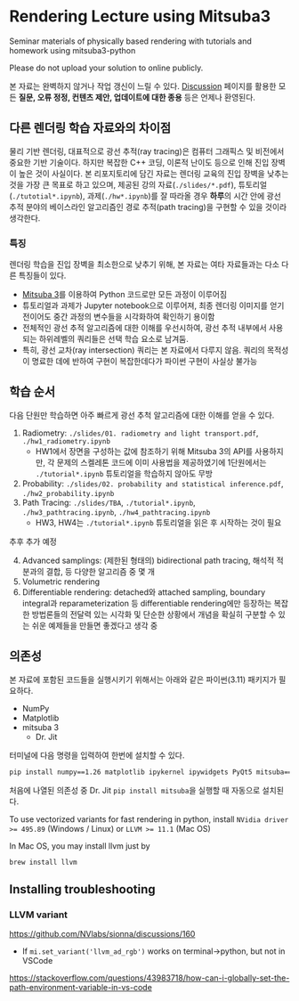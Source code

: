 # Rendering Lecture using Mitsuba3
Seminar materials of physically based rendering with tutorials and homework using mitsuba3-python

Please do not upload your solution to online publicly.



본 자료는 완벽하지 않거나 작업 갱신이 느릴 수 있다. [Discussion](https://github.com/shinyoung-yi/lecture-rendering-mitsuba/discussions) 페이지를 활용한 모든 **질문, 오류 정정, 컨텐츠 제안, 업데이트에 대한 종용** 등은 언제나 환영된다.

## 다른 렌더링 학습 자료와의 차이점

물리 기반 렌더링, 대표적으로 광선 추적(ray tracing)은 컴퓨터 그래픽스 및 비전에서 중요한 기반 기술이다. 하지만 복잡한 C++ 코딩, 이론적 난이도 등으로 인해 진입 장벽이 높은 것이 사실이다. 본 리포지토리에 담긴 자료는 렌더링 교육의 진입 장벽을 낮추는 것을 가장 큰 목표로 하고 있으며, 제공된 강의 자료(`./slides/*.pdf`), 튜토리얼(`./tutotial*.ipynb`), 과제(`./hw*.ipynb`)를 잘 따라올 경우 **하루**의 시간 안에 광선 추적 분야의 베이스라인 알고리즘인 경로 추적(path tracing)을 구현할 수 있을 것이라 생각한다.



### 특징

렌더링 학습을 진입 장벽을 최소한으로 낮추기 위해, 본 자료는 여타 자료들과는 다소 다른 특징들이 있다.

* [Mitsuba 3](https://www.mitsuba-renderer.org/)를 이용하여 Python 코드로만 모든 과정이 이루어짐
* 튜토리얼과 과제가 Jupyter notebook으로 이루어져, 최종 렌더링 이미지를 얻기 전이어도 중간 과정의 변수들을 시각화하여 확인하기 용이함
* 전체적인 광선 추적 알고리즘에 대한 이해를 우선시하여, 광선 추적 내부에서 사용되는 하위레벨의 쿼리들은 선택 학습 요소로 남겨둠. 
* 특히, 광선 교차(ray intersection) 쿼리는 본 자료에서 다루지 않음. 쿼리의 목적성이 명료한 데에 반하여 구현이 복잡한데다가 파이썬 구현이 사실상 불가능



## 학습 순서

다음 단원만 학습하면 아주 빠르게 광선 추척 알고리즘에 대한 이해를 얻을 수 있다.

1. Radiometry: `./slides/01. radiometry and light transport.pdf`, `./hw1_radiometry.ipynb`
   * HW1에서 장면을 구성하는 값에 참조하기 위해 Mitsuba 3의 API를 사용하지만, 각 문제의 스켈레톤 코드에 이미 사용법을 제공하였기에 1단원에서는 `./tutorial*.ipynb` 튜토리얼을 학습하지 않아도 무방
2. Probability: `./slides/02. probability and statistical inference.pdf`, `./hw2_probability.ipynb`
3. Path Tracing: `./slides/TBA`, `./tutorial*.ipynb`, `./hw3_pathtracing.ipynb`, `./hw4_pathtracing.ipynb`
   * HW3, HW4는 `./tutorial*.ipynb` 튜토리얼을 읽은 후 시작하는 것이 필요



추후 추가 예정

4. Advanced samplings: (제한된 형태의) bidirectional path tracing, 해석적 적분과의 결합, 등 다양한 알고리즘 중 몇 개
5. Volumetric rendering
6. Differentiable rendering: detached와 attached sampling, boundary integral과 reparameterization 등 differentiable rendering에만 등장하는 복잡한 방법론들의 전달력 있는 시각화 및 단순한 상황에서 개념을 확실히 구분할 수 있는 쉬운 예제들을 만들면 좋겠다고 생각 중



## 의존성

본 자료에 포함된 코드들을 실행시키기 위해서는 아래와 같은 파이썬(3.11) 패키지가 필요하다.

* NumPy
* Matplotlib
* mitsuba 3
  * Dr. Jit


터미널에 다음 명령을 입력하여 한번에 설치할 수 있다.

```cmd
pip install numpy==1.26 matplotlib ipykernel ipywidgets PyQt5 mitsuba==3.6.0
```

처음에 나열된 의존성 중 Dr. Jit `pip install mitsuba`을 실행할 때 자동으로 설치된다.



To use vectorized variants for fast rendering in python, install `NVidia driver >= 495.89` (Windows / Linux) or `LLVM >= 11.1` (Mac OS)

In Mac OS, you may install llvm just by

`brew install llvm`



## Installing troubleshooting

### LLVM variant

https://github.com/NVlabs/sionna/discussions/160



* If `mi.set_variant('llvm_ad_rgb')` works on terminal->python, but not in VSCode

https://stackoverflow.com/questions/43983718/how-can-i-globally-set-the-path-environment-variable-in-vs-code
